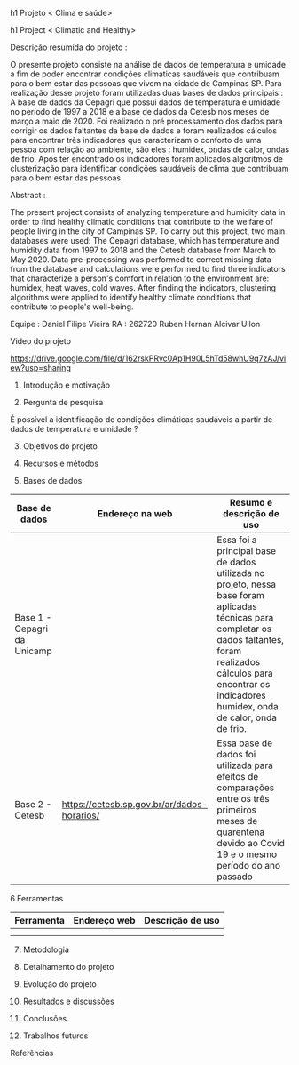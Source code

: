 h1 Projeto < Clima e saúde>

h1 Project < Climatic and Healthy>

Descrição resumida do projeto :

O presente projeto consiste na análise de dados de temperatura e umidade a fim de poder encontrar condições climáticas saudáveis que contribuam para 
o bem estar das pessoas que vivem na cidade de Campinas SP.
Para realização desse projeto foram utilizadas duas bases de dados principais : A base de dados da Cepagri que possui dados de temperatura e umidade
no período de 1997 a 2018 e a base de dados da Cetesb nos meses de março a maio de 2020.
Foi realizado  o pré processamento dos dados  para corrigir os dados faltantes da base de dados e foram realizados cálculos para encontrar três
indicadores que caracterizam o conforto de uma pessoa com relação ao ambiente, são eles : humidex, ondas de calor, ondas de frio.
Após ter encontrado os indicadores foram aplicados algoritmos de clusterização para identificar condições saudáveis de clima que contribuam para o bem estar das pessoas.

Abstract :

The present project consists of analyzing temperature and humidity data in order to find healthy climatic conditions that contribute to
the welfare of people living in the city of Campinas SP.
To carry out this project, two main databases were used: The Cepagri database, which has temperature and humidity data
from 1997 to 2018 and the Cetesb database from March to May 2020.
Data pre-processing was performed to correct missing data from the database and calculations were performed to find three
indicators that characterize a person's comfort in relation to the environment are: humidex, heat waves, cold waves.
After finding the indicators, clustering algorithms were applied to identify healthy climate conditions that contribute to people's well-being.


Equipe :
Daniel Filipe Vieira RA : 262720
Ruben Hernan Alcivar Ullon


Video do projeto

https://drive.google.com/file/d/162rskPRvc0Ap1H90L5hTd58whU9q7zAJ/view?usp=sharing


1. Introdução e motivação




2. Pergunta de pesquisa

É possível a identificação de condições climáticas saudáveis  a  partir de dados de temperatura e umidade ?

3. Objetivos do projeto

4. Recursos e métodos

5. Bases de dados

|Base de dados   |Endereço na web   |Resumo e descrição de uso    |
|---|---|---|
| Base 1 - Cepagri da Unicamp  |  |Essa foi a principal base de dados utilizada no projeto, nessa base foram aplicadas técnicas para completar os dados faltantes, foram realizados cálculos para encontrar os indicadores humidex, onda de calor, onda de frio.   |
| Base 2  - Cetesb  |https://cetesb.sp.gov.br/ar/dados-horarios/  | Essa base de dados foi utilizada para efeitos de comparações entre os três primeiros meses de quarentena devido ao Covid 19 e o mesmo período do ano passado  |


6.Ferramentas


| Ferramenta  | Endereço web  | Descrição de uso  |
|---|---|---|
|   |   |   |
|   |   |   |

7. Metodologia

8. Detalhamento do projeto

9. Evolução do projeto

10. Resultados e discussões

11. Conclusões

12. Trabalhos futuros

Referências
